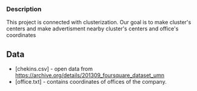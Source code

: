 ### Description

This project is connected with clusterization.
Our goal is to make cluster's centers and make advertisment nearby cluster's centers and office's coordinates

## Data
* [chekins.csv] - open data from https://archive.org/details/201309_foursquare_dataset_umn
* [office.txt] - contains coordinates of offices of the company.


